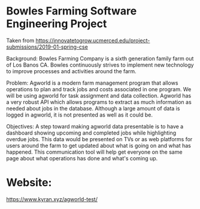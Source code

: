 # Bowles Farming Software Engineering Project

Taken from https://innovatetogrow.ucmerced.edu/project-submissions/2019-01-spring-cse

Background:
Bowles Farming Company is a sixth generation family farm out of Los Banos CA. Bowles continuously strives to implement new technology to improve processes and activities around the farm.

Problem:
Agworld is a modern farm management program that allows operations to plan and track jobs and costs associated in one program. We will be using agworld for task assignment and data collection. Agworld has a very robust API which allows programs to extract as much information as needed about jobs in the database. Although a large amount of data is logged in agworld, it is not presented as well as it could be.

Objectives:
A step toward making agworld data presentable is to have a dashboard showing upcoming and completed jobs while highlighting overdue jobs. This data would be presented on TVs or as web platforms for users around the farm to get updated about what is going on and what has happened. This communication tool will help get everyone on the same page about what operations has done and what's coming up.

# Website:

https://www.kyran.xyz/agworld-test/
